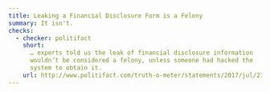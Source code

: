 ```yaml
---
title: Leaking a Financial Disclosure Form is a Felony
summary: It isn't.
checks:
  - checker: politifact
    short:
      … experts told us the leak of financial disclosure information
      wouldn’t be considered a felony, unless someone had hacked the
      system to obtain it.
    url: http://www.politifact.com/truth-o-meter/statements/2017/jul/27/anthony-scaramucci/it-felony-leak-financial-disclosure-form-anthony-s/
---
```

